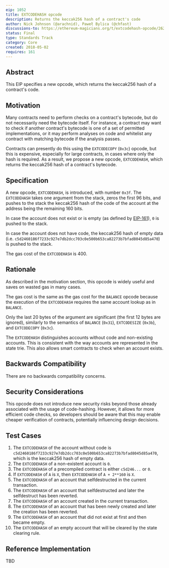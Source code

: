 ```yaml
---
eip: 1052
title: EXTCODEHASH opcode
description: Returns the keccak256 hash of a contract's code
author: Nick Johnson (@arachnid), Paweł Bylica (@chfast)
discussions-to: https://ethereum-magicians.org/t/extcodehash-opcode/262
status: Final
type: Standards Track
category: Core
created: 2018-05-02
requires: 161
---
```


## Abstract

This EIP specifies a new opcode, which returns the keccak256 hash of a contract's
code.

## Motivation

Many contracts need to perform checks on a contract's bytecode, but do not
necessarily need the bytecode itself. For instance, a contract may want to check
if another contract's bytecode is one of a set of permitted implementations,
or it may perform analyses on code and whitelist any contract with matching
bytecode if the analysis passes.

Contracts can presently do this using the `EXTCODECOPY` (`0x3c`) opcode, but this
is expensive, especially for large contracts, in cases where only the hash is
required. As a result, we propose a new opcode, `EXTCODEHASH`, which returns the
keccak256 hash of a contract's bytecode.

## Specification

A new opcode, `EXTCODEHASH`, is introduced, with number `0x3f`. The `EXTCODEHASH`
takes one argument from the stack, zeros the first 96 bits, and pushes to the
stack the keccak256 hash of the code of the account at the address being the
remaining 160 bits.

In case the account does not exist or is empty (as defined by
[EIP-161](./eip-161.md)), `0` is pushed to the stack.

In case the account does not have code, the keccak256 hash of empty data (i.e.
`c5d2460186f7233c927e7db2dcc703c0e500b653ca82273b7bfad8045d85a470`) is pushed to
the stack.

The gas cost of the `EXTCODEHASH` is 400.

## Rationale

As described in the motivation section, this opcode is widely useful and saves on
wasted gas in many cases.

The gas cost is the same as the gas cost for the `BALANCE` opcode because the
execution of the `EXTCODEHASH` requires the same account lookup as in `BALANCE`.

Only the last 20 bytes of the argument are significant (the first 12 bytes are
ignored), similarly to the semantics of `BALANCE` (`0x31`), `EXTCODESIZE`
(`0x3b`), and `EXTCODECOPY` (`0x3c`).

The `EXTCODEHASH` distinguishes accounts without code and non-existing accounts.
This is consistent with the way accounts are represented in the state trie. This
also allows smart contracts to check when an account exists.

## Backwards Compatibility

There are no backwards compatibility concerns.

## Security Considerations

This opcode does not introduce new security risks beyond those already
associated with the usage of code-hashing. However, it allows for more efficient
code checks, so developers should be aware that this may enable cheaper
verification of contracts, potentially influencing design decisions.

## Test Cases

1. The `EXTCODEHASH` of the account without code is
   `c5d2460186f7233c927e7db2dcc703c0e500b653ca82273b7bfad8045d85a470`,
   which is the keccak256 hash of empty data.
2. The `EXTCODEHASH` of a non-existent account is `0`.
3. The `EXTCODEHASH` of a precompiled contract is either `c5d246...` or `0`.
4. If `EXTCODEHASH` of `A` is `X`, then `EXTCODEHASH` of `A + 2**160` is `X`.
5. The `EXTCODEHASH` of an account that selfdestructed in the current
   transaction.
6. The `EXTCODEHASH` of an account that selfdestructed and later the
   selfdestruct has been reverted.
7. The `EXTCODEHASH` of an account created in the current transaction.
8. The `EXTCODEHASH` of an account that has been newly created and later
   the creation has been reverted.
9. The `EXTCODEHASH` of an account that did not exist at first and then
   became empty.
10. The `EXTCODEHASH` of an empty account that will be cleared by
    the state clearing rule.

## Reference Implementation

TBD
